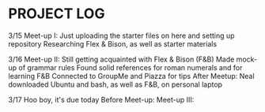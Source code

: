 # PROJECT LOG ###

3/15 Meet-up I:
     Just uploading the starter files on here and setting up repository
     Researching Flex & Bison, as well as starter materials
     
3/16 Meet-up II:
     Still getting acquainted with Flex & Bison (F&B)
     Made mock-up of grammar rules
     Found solid references for roman numerals and for learning F&B
     Connected to GroupMe and Piazza for tips
     After Meetup:
     Neal downloaded Ubuntu and bash, as well as F&B, on personal laptop
     
3/17 Hoo boy, it's due today
     Before Meet-up:
     <Ryan this is a fun log I hope you enjoy using it>
     Meet-up III:
